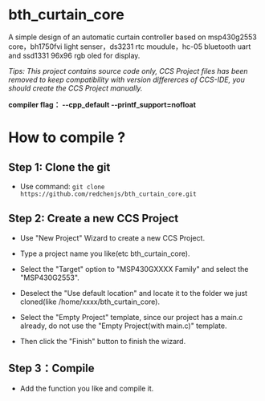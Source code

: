 # bth_curtain_core

A simple design of an automatic curtain controller based on msp430g2553 core，bh1750fvi light senser，ds3231 rtc moudule，hc-05 bluetooth uart and ssd1331 96x96 rgb oled for display.

*Tips: This project contains source code only, CCS Project files has been removed to keep compatibility with version differerces of CCS-IDE, you should create the CCS Project manually.*

**compiler flag： --cpp_default --printf_support=nofloat**

# How to compile ?

## Step 1: Clone the git
* Use command:
`git clone https://github.com/redchenjs/bth_curtain_core.git`

## Step 2: Create a new CCS Project

* Use "New Project" Wizard to create a new CCS Project.

* Type a project name you like(etc bth_curtain_core).

* Select the "Target" option to "MSP430GXXXX Family" and select the "MSP430G2553".

* Deselect the "Use default location" and locate it to the folder we just cloned(like /home/xxxx/bth_curtain_core).

* Select the "Empty Project" template, since our project has a main.c already, do not use the "Empty Project(with main.c)" template.

* Then click the "Finish" button to finish the wizard.

## Step 3：Compile
* Add the function you like and compile it.
